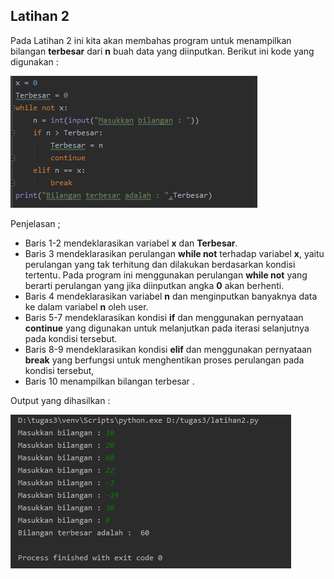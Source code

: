 ## Latihan 2

Pada Latihan 2 ini kita akan membahas program untuk menampilkan bilangan **terbesar** dari **n** buah data yang diinputkan. Berikut ini kode yang digunakan :

![enter image description here](https://github.com/kameliacindy/labpy03/blob/master/img/lat2.PNG)

Penjelasan ;

 - Baris 1-2 mendeklarasikan variabel **x** dan **Terbesar**.
 - Baris 3 mendeklarasikan perulangan **while not** terhadap variabel **x**, yaitu perulangan yang tak terhitung dan  dilakukan berdasarkan kondisi tertentu. Pada program ini menggunakan perulangan **while not** yang berarti perulangan yang jika diinputkan angka **0** akan berhenti.
 - Baris 4 mendeklarasikan variabel **n** dan menginputkan banyaknya data ke dalam variabel **n** oleh user.
 - Baris 5-7 mendeklarasikan kondisi **if** dan menggunakan pernyataan **continue** yang digunakan untuk melanjutkan pada iterasi selanjutnya pada kondisi tersebut.
 - Baris 8-9 mendeklarasikan kondisi **elif**  dan menggunakan pernyataan **break** yang berfungsi untuk menghentikan proses perulangan pada kondisi tersebut,
 - Baris 10 menampilkan bilangan terbesar .
 
 Output yang dihasilkan :
 
 ![enter image description here](https://github.com/kameliacindy/labpy03/blob/master/img/op2.PNG)

